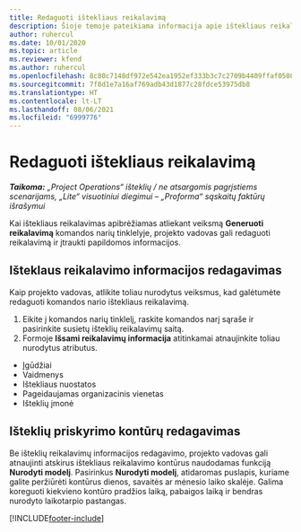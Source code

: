 ```yaml
---
title: Redaguoti ištekliaus reikalavimą
description: Šioje temoje pateikiama informacija apie ištekliaus reikalavimo informacijos naujinimą.
author: ruhercul
ms.date: 10/01/2020
ms.topic: article
ms.reviewer: kfend
ms.author: ruhercul
ms.openlocfilehash: 8c80c7148df972e542ea1952ef333b3c7c2709b4409ffaf0508f8f617d5f9894
ms.sourcegitcommit: 7f8d1e7a16af769adb43d1877c28fdce53975db8
ms.translationtype: HT
ms.contentlocale: lt-LT
ms.lasthandoff: 08/06/2021
ms.locfileid: "6999776"
---
```

# <a name="edit-a-resource-requirement"></a>Redaguoti ištekliaus reikalavimą

_**Taikoma:** „Project Operations“ išteklių / ne atsargomis pagrįstiems scenarijams, „Lite“ visuotiniui diegimui – „Proforma“ sąskaitų faktūrų išrašymui_

Kai ištekliaus reikalavimas apibrėžiamas atliekant veiksmą **Generuoti reikalavimą** komandos narių tinklelyje, projekto vadovas gali redaguoti reikalavimą ir įtraukti papildomos informacijos.

## <a name="edit-resource-requirement-details"></a>Išteklaus reikalavimo informacijos redagavimas

Kaip projekto vadovas, atlikite toliau nurodytus veiksmus, kad galėtumėte redaguoti komandos nario ištekliaus reikalavimą.

1. Eikite į komandos narių tinklelį, raskite komandos narį sąraše ir pasirinkite susietų išteklių reikalavimų saitą.
2. Formoje **Išsami reikalavimų informacija** atitinkamai atnaujinkite toliau nurodytus atributus.

- Įgūdžiai
- Vaidmenys
- Ištekliaus nuostatos
- Pageidaujamas organizacinis vienetas
- Išteklių įmonė

## <a name="edit-resource-assignment-contours"></a>Išteklių priskyrimo kontūrų redagavimas

Be išteklių reikalavimų informacijos redagavimo, projekto vadovas gali atnaujinti atskirus ištekliaus reikalavimo kontūrus naudodamas funkciją **Nurodyti modelį**. Pasirinkus **Nurodyti modelį**, atidaromas puslapis, kuriame galite peržiūrėti kontūrus dienos, savaitės ar mėnesio laiko skalėje. Galima koreguoti kiekvieno kontūro pradžios laiką, pabaigos laiką ir bendras nurodyto laikotarpio pastangas.

[!INCLUDE[footer-include](../includes/footer-banner.md)]